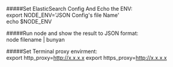 #####Set ElasticSearch Config And Echo the ENV:  
  export NODE_ENV='JSON Config's file Name'  
  echo $NODE_ENV
  
  
#####Run node and show the result to JSON format:  
  node filename | bunyan
  
#####Set Terminal proxy envirment:  
  export http_proxy=http://x.x.x.x
  export https_proxy=http://x.x.x.x
